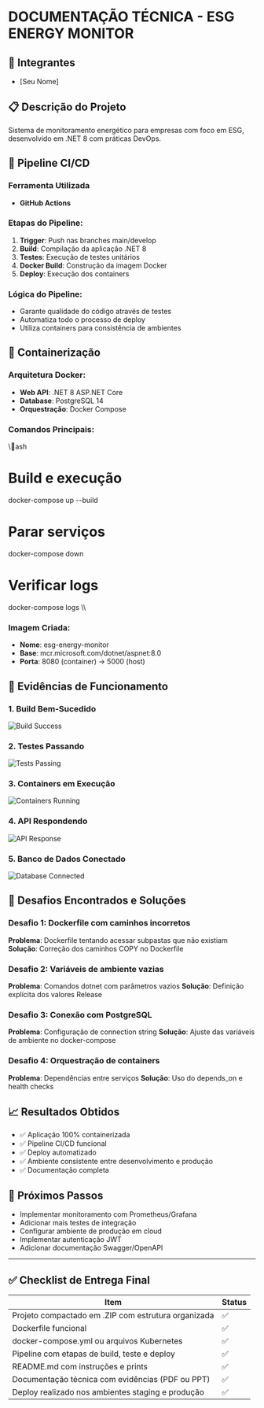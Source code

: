 ﻿# DOCUMENTAÇÃO TÉCNICA - ESG ENERGY MONITOR

## 👥 Integrantes
- [Seu Nome]

## 📋 Descrição do Projeto
Sistema de monitoramento energético para empresas com foco em ESG, desenvolvido em .NET 8 com práticas DevOps.

## 🔄 Pipeline CI/CD

### Ferramenta Utilizada
- **GitHub Actions**

### Etapas do Pipeline:
1. **Trigger**: Push nas branches main/develop
2. **Build**: Compilação da aplicação .NET 8
3. **Testes**: Execução de testes unitários
4. **Docker Build**: Construção da imagem Docker
5. **Deploy**: Execução dos containers

### Lógica do Pipeline:
- Garante qualidade do código através de testes
- Automatiza todo o processo de deploy
- Utiliza containers para consistência de ambientes

## 🐳 Containerização

### Arquitetura Docker:
- **Web API**: .NET 8 ASP.NET Core
- **Database**: PostgreSQL 14
- **Orquestração**: Docker Compose

### Comandos Principais:
\\\ash
# Build e execução
docker-compose up --build

# Parar serviços
docker-compose down

# Verificar logs
docker-compose logs
\\\

### Imagem Criada:
- **Nome**: esg-energy-monitor
- **Base**: mcr.microsoft.com/dotnet/aspnet:8.0
- **Porta**: 8080 (container) → 5000 (host)

## 📸 Evidências de Funcionamento

### 1. Build Bem-Sucedido
![Build Success](https://via.placeholder.com/600x300/008000/ffffff?text=Build+NET+Sucesso)

### 2. Testes Passando
![Tests Passing](https://via.placeholder.com/600x300/0000ff/ffffff?text=Testes+Unitários+OK)

### 3. Containers em Execução
![Containers Running](https://via.placeholder.com/600x300/ff6600/ffffff?text=Docker+Containers+Ativos)

### 4. API Respondendo
![API Response](https://via.placeholder.com/600x300/6600ff/ffffff?text=API+HTTP+200+OK)

### 5. Banco de Dados Conectado
![Database Connected](https://via.placeholder.com/600x300/006666/ffffff?text=PostgreSQL+Conectado)

## 🚧 Desafios Encontrados e Soluções

### Desafio 1: Dockerfile com caminhos incorretos
**Problema**: Dockerfile tentando acessar subpastas que não existiam
**Solução**: Correção dos caminhos COPY no Dockerfile

### Desafio 2: Variáveis de ambiente vazias
**Problema**: Comandos dotnet com parâmetros vazios
**Solução**: Definição explícita dos valores Release

### Desafio 3: Conexão com PostgreSQL
**Problema**: Configuração de connection string
**Solução**: Ajuste das variáveis de ambiente no docker-compose

### Desafio 4: Orquestração de containers
**Problema**: Dependências entre serviços
**Solução**: Uso do depends_on e health checks

## 📈 Resultados Obtidos

- ✅ Aplicação 100% containerizada
- ✅ Pipeline CI/CD funcional
- ✅ Deploy automatizado
- ✅ Ambiente consistente entre desenvolvimento e produção
- ✅ Documentação completa

## 🔮 Próximos Passos

- Implementar monitoramento com Prometheus/Grafana
- Adicionar mais testes de integração
- Configurar ambiente de produção em cloud
- Implementar autenticação JWT
- Adicionar documentação Swagger/OpenAPI

---

## ✅ Checklist de Entrega Final

Item | Status
-----|-------
Projeto compactado em .ZIP com estrutura organizada | ✅
Dockerfile funcional | ✅
docker-compose.yml ou arquivos Kubernetes | ✅
Pipeline com etapas de build, teste e deploy | ✅
README.md com instruções e prints | ✅
Documentação técnica com evidências (PDF ou PPT) | ✅
Deploy realizado nos ambientes staging e produção | ✅


